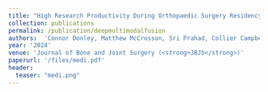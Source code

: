 ```yaml
---
title: "High Research Productivity During Orthopaedic Surgery Residency May Be Predicted by Number of Publications as a Medical Student"
collection: publications
permalink: /publication/deepmultimodalfusion
authors:  'Connor Donley, Matthew McCrosson, Sri Prahad, Collier Campbell, <strong>Fei Zhao</strong>, Narcy Amireddy, and Michael Johnson'
year: '2024'
venue: 'Journal of Bone and Joint Surgery (<strong>JBJS</strong>)'
paperurl: '/files/medi.pdf'
header:
  teaser: "medi.png"
---
```



